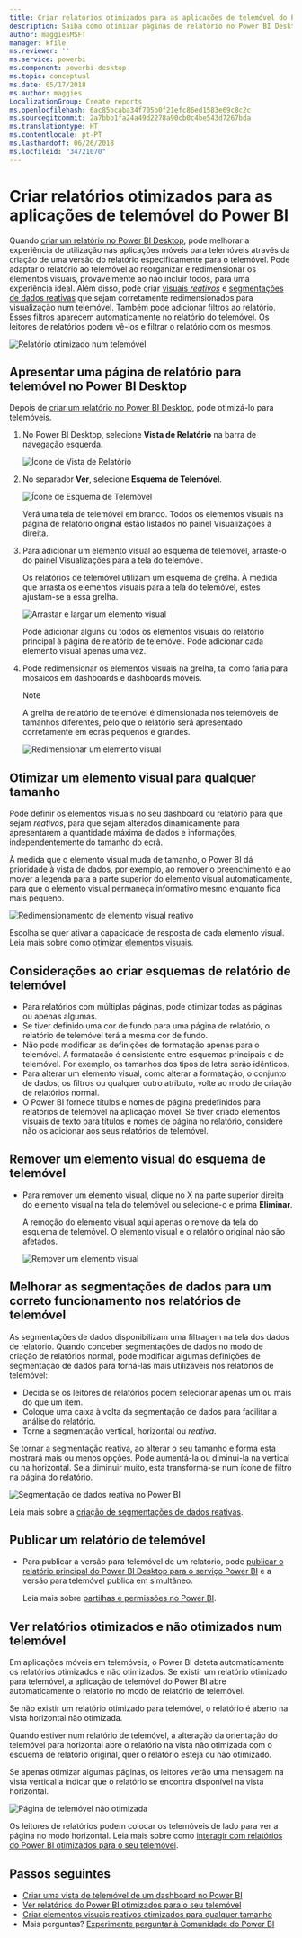 ```yaml
---
title: Criar relatórios otimizados para as aplicações de telemóvel do Power BI
description: Saiba como otimizar páginas de relatório no Power BI Desktop para as aplicações para telemóvel do Power BI.
author: maggiesMSFT
manager: kfile
ms.reviewer: ''
ms.service: powerbi
ms.component: powerbi-desktop
ms.topic: conceptual
ms.date: 05/17/2018
ms.author: maggies
LocalizationGroup: Create reports
ms.openlocfilehash: 6ac85bcaba34f705b0f21efc86ed1583e69c8c2c
ms.sourcegitcommit: 2a7bbb1fa24a49d2278a90cb0c4be543d7267bda
ms.translationtype: HT
ms.contentlocale: pt-PT
ms.lasthandoff: 06/26/2018
ms.locfileid: "34721070"
---
```

# <a name="create-reports-optimized-for-the-power-bi-phone-apps"></a>Criar relatórios otimizados para as aplicações de telemóvel do Power BI
Quando [criar um relatório no Power BI Desktop](desktop-report-view.md), pode melhorar a experiência de utilização nas aplicações móveis para telemóveis através da criação de uma versão do relatório especificamente para o telemóvel. Pode adaptar o relatório ao telemóvel ao reorganizar e redimensionar os elementos visuais, provavelmente ao não incluir todos, para uma experiência ideal. Além disso, pode criar [visuais *reativos*](#optimize-a-visual-for-any-size) e [segmentações de dados reativas](#enhance-slicers-to-to-work-well-in-phone-reports) que sejam corretamente redimensionados para visualização num telemóvel. Também pode adicionar filtros ao relatório. Esses filtros aparecem automaticamente no relatório do telemóvel. Os leitores de relatórios podem vê-los e filtrar o relatório com os mesmos.

![Relatório otimizado num telemóvel](media/desktop-create-phone-report/desktop-create-phone-report-1.png)

## <a name="lay-out-a-report-page-for-the-phone-in-power-bi-desktop"></a>Apresentar uma página de relatório para telemóvel no Power BI Desktop
Depois de [criar um relatório no Power BI Desktop](desktop-report-view.md), pode otimizá-lo para telemóveis.

1. No Power BI Desktop, selecione **Vista de Relatório** na barra de navegação esquerda.
   
    ![Ícone de Vista de Relatório](media/desktop-create-phone-report/desktop-create-phone-report-2.png)
2. No separador **Ver**, selecione **Esquema de Telemóvel**.  
   
    ![Ícone de Esquema de Telemóvel](media/desktop-create-phone-report/desktop-create-phone-report-3.png)
   
    Verá uma tela de telemóvel em branco. Todos os elementos visuais na página de relatório original estão listados no painel Visualizações à direita.
3. Para adicionar um elemento visual ao esquema de telemóvel, arraste-o do painel Visualizações para a tela do telemóvel.
   
    Os relatórios de telemóvel utilizam um esquema de grelha. À medida que arrasta os elementos visuais para a tela do telemóvel, estes ajustam-se a essa grelha.
   
    ![Arrastar e largar um elemento visual](media/desktop-create-phone-report/desktop-create-phone-report-4.gif)
   
    Pode adicionar alguns ou todos os elementos visuais do relatório principal à página de relatório de telemóvel. Pode adicionar cada elemento visual apenas uma vez.
4. Pode redimensionar os elementos visuais na grelha, tal como faria para mosaicos em dashboards e dashboards móveis.
   
   > [!NOTE]
   > A grelha de relatório de telemóvel é dimensionada nos telemóveis de tamanhos diferentes, pelo que o relatório será apresentado corretamente em ecrãs pequenos e grandes.
   > 
   > 
   
   ![Redimensionar um elemento visual](media/desktop-create-phone-report/desktop-create-phone-report-5.gif)

## <a name="optimize-a-visual-for-any-size"></a>Otimizar um elemento visual para qualquer tamanho
Pode definir os elementos visuais no seu dashboard ou relatório para que sejam *reativos*, para que sejam alterados dinamicamente para apresentarem a quantidade máxima de dados e informações, independentemente do tamanho do ecrã. 

À medida que o elemento visual muda de tamanho, o Power BI dá prioridade à vista de dados, por exemplo, ao remover o preenchimento e ao mover a legenda para a parte superior do elemento visual automaticamente, para que o elemento visual permaneça informativo mesmo enquanto fica mais pequeno.

![Redimensionamento de elemento visual reativo](media/desktop-create-phone-report/desktop-create-phone-report-6.gif)

Escolha se quer ativar a capacidade de resposta de cada elemento visual. Leia mais sobre como [otimizar elementos visuais](desktop-create-responsive-visuals.md).

## <a name="considerations-when-creating-phone-report-layouts"></a>Considerações ao criar esquemas de relatório de telemóvel
* Para relatórios com múltiplas páginas, pode otimizar todas as páginas ou apenas algumas. 
* Se tiver definido uma cor de fundo para uma página de relatório, o relatório de telemóvel terá a mesma cor de fundo.
* Não pode modificar as definições de formatação apenas para o telemóvel. A formatação é consistente entre esquemas principais e de telemóvel. Por exemplo, os tamanhos dos tipos de letra serão idênticos.
* Para alterar um elemento visual, como alterar a formatação, o conjunto de dados, os filtros ou qualquer outro atributo, volte ao modo de criação de relatórios normal.
* O Power BI fornece títulos e nomes de página predefinidos para relatórios de telemóvel na aplicação móvel. Se tiver criado elementos visuais de texto para títulos e nomes de página no relatório, considere não os adicionar aos seus relatórios de telemóvel.     

## <a name="remove-a-visual-from-the-phone-layout"></a>Remover um elemento visual do esquema de telemóvel
* Para remover um elemento visual, clique no X na parte superior direita do elemento visual na tela do telemóvel ou selecione-o e prima **Eliminar**.
  
   A remoção do elemento visual aqui apenas o remove da tela do esquema de telemóvel. O elemento visual e o relatório original não são afetados.
  
   ![Remover um elemento visual](media/desktop-create-phone-report/desktop-create-phone-report-7.gif)

## <a name="enhance-slicers-to-to-work-well-in-phone-reports"></a>Melhorar as segmentações de dados para um correto funcionamento nos relatórios de telemóvel
As segmentações de dados disponibilizam uma filtragem na tela dos dados de relatório. Quando conceber segmentações de dados no modo de criação de relatórios normal, pode modificar algumas definições de segmentação de dados para torná-las mais utilizáveis nos relatórios de telemóvel:

* Decida se os leitores de relatórios podem selecionar apenas um ou mais do que um item.
* Coloque uma caixa à volta da segmentação de dados para facilitar a análise do relatório.
* Torne a segmentação vertical, horizontal ou *reativa*. 

Se tornar a segmentação reativa, ao alterar o seu tamanho e forma esta mostrará mais ou menos opções. Pode aumentá-la ou diminui-la na vertical ou na horizontal. Se a diminuir muito, esta transforma-se num ícone de filtro na página do relatório. 

![Segmentação de dados reativa no Power BI](media/desktop-create-phone-report/desktop-create-phone-report-8.png)

Leia mais sobre a [criação de segmentações de dados reativas](power-bi-slicer-filter-responsive.md).

## <a name="publish-a-phone-report"></a>Publicar um relatório de telemóvel
* Para publicar a versão para telemóvel de um relatório, pode [publicar o relatório principal do Power BI Desktop para o serviço Power BI](desktop-upload-desktop-files.md) e a versão para telemóvel publica em simultâneo.
  
    Leia mais sobre [partilhas e permissões no Power BI](service-how-to-collaborate-distribute-dashboards-reports.md).

## <a name="view-optimized-and-unoptimized-reports-on-a-phone"></a>Ver relatórios otimizados e não otimizados num telemóvel
Em aplicações móveis em telemóveis, o Power BI deteta automaticamente os relatórios otimizados e não otimizados. Se existir um relatório otimizado para telemóvel, a aplicação de telemóvel do Power BI abre automaticamente o relatório no modo de relatório de telemóvel.

Se não existir um relatório otimizado para telemóvel, o relatório é aberto na vista horizontal não otimizada.  

Quando estiver num relatório de telemóvel, a alteração da orientação do telemóvel para horizontal abre o relatório na vista não otimizada com o esquema de relatório original, quer o relatório esteja ou não otimizado.

Se apenas otimizar algumas páginas, os leitores verão uma mensagem na vista vertical a indicar que o relatório se encontra disponível na vista horizontal.

![Página de telemóvel não otimizada](media/desktop-create-phone-report/desktop-create-phone-report-9.png)

Os leitores de relatórios podem colocar os telemóveis de lado para ver a página no modo horizontal. Leia mais sobre como [interagir com relatórios do Power BI otimizados para o seu telemóvel](mobile-apps-view-phone-report.md).

## <a name="next-steps"></a>Passos seguintes
* [Criar uma vista de telemóvel de um dashboard no Power BI](service-create-dashboard-mobile-phone-view.md)
* [Ver relatórios do Power BI otimizados para o seu telemóvel](mobile-apps-view-phone-report.md)
* [Criar elementos visuais reativos otimizados para qualquer tamanho](desktop-create-responsive-visuals.md)
* Mais perguntas? [Experimente perguntar à Comunidade do Power BI](http://community.powerbi.com/)


